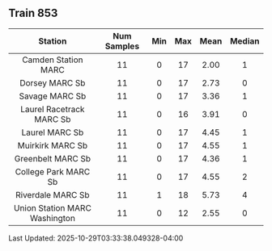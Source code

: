 ## Train 853

| Station | Num Samples | Min | Max | Mean | Median |
| :-----: | :---------: | :-: | :-: | :--: | :----: |
| Camden Station MARC | 11 | 0 | 17 | 2.00 | 1 |
| Dorsey MARC Sb | 11 | 0 | 17 | 2.73 | 0 |
| Savage MARC Sb | 11 | 0 | 17 | 3.36 | 1 |
| Laurel Racetrack MARC Sb | 11 | 0 | 16 | 3.91 | 0 |
| Laurel MARC Sb | 11 | 0 | 17 | 4.45 | 1 |
| Muirkirk MARC Sb | 11 | 0 | 17 | 4.55 | 1 |
| Greenbelt MARC Sb | 11 | 0 | 17 | 4.36 | 1 |
| College Park MARC Sb | 11 | 0 | 17 | 4.55 | 2 |
| Riverdale MARC Sb | 11 | 1 | 18 | 5.73 | 4 |
| Union Station MARC Washington | 11 | 0 | 12 | 2.55 | 0 |


Last Updated: 2025-10-29T03:33:38.049328-04:00